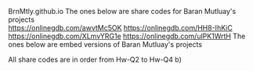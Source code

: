 BrnMtly.github.io
The ones below are share codes for Baran Mutluay's projects  
https://onlinegdb.com/awvtMc5OK
https://onlinegdb.com/HH8-IhKiC
https://onlinegdb.com/XLmvYRG1e
https://onlinegdb.com/ulPK1WrtH
The ones below are embed versions of Baran Mutluay's projects
<script src="//onlinegdb.com/embed/js/awvtMc5OK?theme=undefined"></script>
<script src="//onlinegdb.com/embed/js/HH8-IhKiC?theme=undefined"></script>
<script src="//onlinegdb.com/embed/js/XLmvYRG1e?theme=undefined"></script>
<script src="//onlinegdb.com/embed/js/ulPK1WrtH?theme=undefined"></script>
All share codes are in order from Hw-Q2 to Hw-Q4 b)
